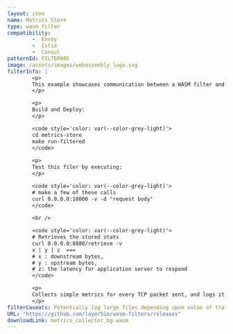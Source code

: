 ```yaml
---
layout: item
name: Metrics Store
type: wasm filter
compatibility:
        -  Envoy
        -  Istio
        -  Consul
patternId: FILTER005
image: /assets/images/webassembly_logo.svg
filterInfo: |
        <p>
        This example showcases communication between a WASM filter and a service via shared queue. It combines the <b>Singleton HTTP Call</b> and <b>TCP Metrics</b> examples. The filter collects metrics and enqueues it onto the queue while the service dequeues it and sends it to upstream server where it is stored.
        </p>

        <p>
        Build and Deploy:
        </p>

        <code style='color: var(--color-grey-light)'>
        cd metrics-store
        make run-filtered
        </code>
        
        <p>
        Test this filer by executing:
        </p>

        <code style='color: var(--color-grey-light)'>
        # make a few of these calls
        curl 0.0.0.0:18000 -v -d "request body" 
        </code>
        
        <br />

        <code style='color: var(--color-grey-light)'>
        # Retrieves the stored stats
        curl 0.0.0.0:8080/retrieve -v 
        x | y | z  === 
        # x : downstream bytes, 
        # y : upstream bytes, 
        # z: the latency for application server to respond 
        </code>

        <p>
        Collects simple metrics for every TCP packet sent, and logs it down.
        </p>
filterCaveats: Potentially log large files depending upon volue of traffic handled.
URL: "https://github.com/layer5io/wasm-filters/releases"
downloadLink: metrics_collector_bg.wasm
---
```

